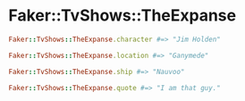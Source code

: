 # Faker::TvShows::TheExpanse

```ruby
Faker::TvShows::TheExpanse.character #=> "Jim Holden"

Faker::TvShows::TheExpanse.location #=> "Ganymede"

Faker::TvShows::TheExpanse.ship #=> "Nauvoo"

Faker::TvShows::TheExpanse.quote #=> "I am that guy."
```
